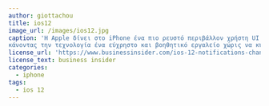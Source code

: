 ```yaml
---
author: giottachou
title: ios12
image_url: /images/ios12.jpg
caption: 'Η Apple δίνει στο iPhone ένα πιο ρευστό περιβάλλον χρήστη UI με το ios 12 ώστε να γίνεται πιο γρήγορη η κάθε αλληλεπίδραση,
κάνοντας την τεχνολογία ένα εύχρηστο και βοηθητικό εργαλείο χώρις να κυριαρχεί τη ζωή μας.'
license_url: 'https://www.businessinsider.com/ios-12-notifications-changes-2018-9'
license_text: business insider
categories:
  - iphone
tags:
  - ios 12
---
```

